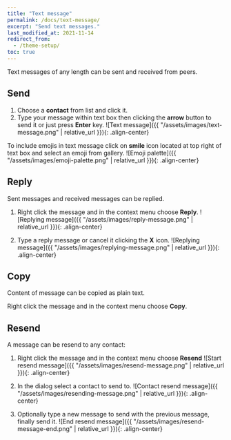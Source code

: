 ```yaml
---
title: "Text message"
permalink: /docs/text-message/
excerpt: "Send text messages."
last_modified_at: 2021-11-14
redirect_from:
  - /theme-setup/
toc: true
---
```


Text messages of any length can be sent and received from peers.


## Send

1. Choose a **contact** from list and click it.
2. Type your message within text box then clicking the **arrow** button to send it or just press **Enter** key.
![Text message]({{ "/assets/images/text-message.png" | relative_url }}){: .align-center}

To include emojis in text message click on **smile** icon located at top right of text box and select an emoji from gallery.
![Emoji palette]({{ "/assets/images/emoji-palette.png" | relative_url }}){: .align-center}


## Reply 

Sent messages and received messages can be replied.

1. Right click the message and in the context menu choose **Reply**.
![Replying message]({{ "/assets/images/reply-message.png" | relative_url }}){: .align-center}

2. Type a reply message or cancel it clicking the **X** icon.
![Replying message]({{ "/assets/images/replying-message.png" | relative_url }}){: .align-center}


## Copy

Content of message can be copied as plain text.

Right click the message and in the context menu choose **Copy**.


## Resend

A message can be resend to any contact:

1. Right click the message and in the context menu choose **Resend**
![Start resend message]({{ "/assets/images/resend-message.png" | relative_url }}){: .align-center}

2. In the dialog select a contact to send to.
![Contact resend message]({{ "/assets/images/resending-message.png" | relative_url }}){: .align-center}

3. Optionally type a new message to send with the previous message, finally send it.
![End resend message]({{ "/assets/images/resend-message-end.png" | relative_url }}){: .align-center}
